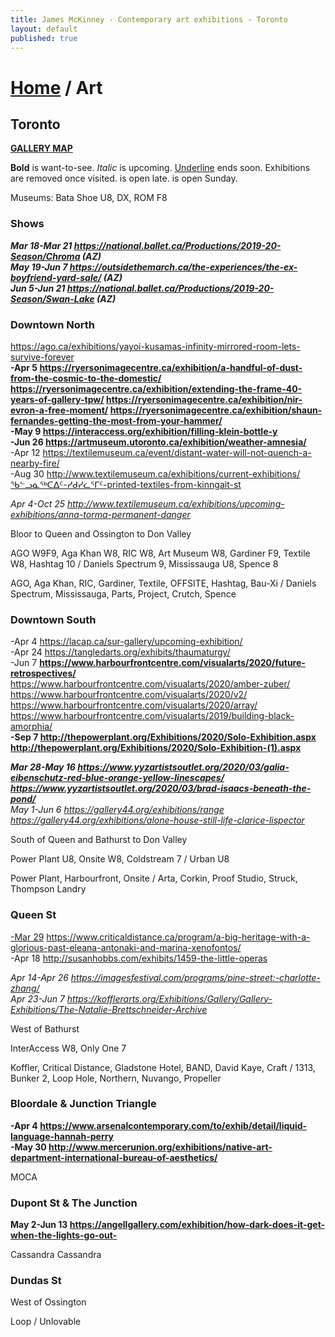 ```yaml
---
title: James McKinney - Contemporary art exhibitions - Toronto
layout: default
published: true
---
```


# [Home](/) / Art

## Toronto

**[GALLERY MAP](https://www.google.com/maps/d/u/0/edit?mid=1sMiga7vQsqWdqEVQCqHsxjX2jeU)**

<span class="glyphicon glyphicon-info-sign" aria-hidden="true"></span> <strong>Bold</strong> is want-to-see. <em>Italic</em> is upcoming. <u>Underline</u> ends soon. Exhibitions are removed once visited. <span class="glyphicon glyphicon-time" aria-hidden="true"></span> is open late. <span class="glyphicon glyphicon-calendar" aria-hidden="true"></span> is open Sunday.

<span class="glyphicon glyphicon-calendar" aria-hidden="true"></span> <span class="glyphicon glyphicon-time" aria-hidden="true"></span> Museums: Bata Shoe U8, DX, ROM F8

### Shows

_**Mar 18-Mar 21 <https://national.ballet.ca/Productions/2019-20-Season/Chroma> (AZ)**_  
_**May 19-Jun 7 <https://outsidethemarch.ca/the-experiences/the-ex-boyfriend-yard-sale/> (AZ)**_  
_**Jun 5-Jun 21 <https://national.ballet.ca/Productions/2019-20-Season/Swan-Lake> (AZ)**_  

### Downtown North

<https://ago.ca/exhibitions/yayoi-kusamas-infinity-mirrored-room-lets-survive-forever>  
**-Apr 5 <https://ryersonimagecentre.ca/exhibition/a-handful-of-dust-from-the-cosmic-to-the-domestic/> <https://ryersonimagecentre.ca/exhibition/extending-the-frame-40-years-of-gallery-tpw/> <https://ryersonimagecentre.ca/exhibition/nir-evron-a-free-moment/> <https://ryersonimagecentre.ca/exhibition/shaun-fernandes-getting-the-most-from-your-hammer/>**  
**-May 9 <https://interaccess.org/exhibition/filling-klein-bottle-y>**  
**-Jun 26 <https://artmuseum.utoronto.ca/exhibition/weather-amnesia/>**  
-Apr 12 <https://textilemuseum.ca/event/distant-water-will-not-quench-a-nearby-fire/>  
-Aug 30 <http://www.textilemuseum.ca/exhibitions/current-exhibitions/ᖃᓪᓗᓈᖅᑕᐃᑦ-ᓯᑯᓯᓛᕐᒥᑦ-printed-textiles-from-kinngait-st>  

_Apr 4-Oct 25 <http://www.textilemuseum.ca/exhibitions/upcoming-exhibitions/anna-torma-permanent-danger>_  

<span class="glyphicon glyphicon-info-sign" aria-hidden="true"></span> Bloor to Queen and Ossington to Don Valley

<span class="glyphicon glyphicon-time" aria-hidden="true"></span> AGO W9F9, Aga Khan W8, RIC W8, Art Museum W8, Gardiner F9, Textile W8, Hashtag 10 / Daniels Spectrum 9, Mississauga U8, Spence 8

<span class="glyphicon glyphicon-calendar" aria-hidden="true"></span> AGO, Aga Khan, RIC, Gardiner, Textile, OFFSITE, Hashtag, Bau-Xi / Daniels Spectrum, Mississauga, Parts, Project, Crutch, Spence

### Downtown South

-Apr 4 <https://lacap.ca/sur-gallery/upcoming-exhibition/>  
-Apr 24 <https://tangledarts.org/exhibits/thaumaturgy/>  
-Jun 7 **<https://www.harbourfrontcentre.com/visualarts/2020/future-retrospectives/>** <https://www.harbourfrontcentre.com/visualarts/2020/amber-zuber/> <https://www.harbourfrontcentre.com/visualarts/2020/v2/> <https://www.harbourfrontcentre.com/visualarts/2020/array/> <https://www.harbourfrontcentre.com/visualarts/2019/building-black-amorphia/>  
**-Sep 7 <http://thepowerplant.org/Exhibitions/2020/Solo-Exhibition.aspx> <http://thepowerplant.org/Exhibitions/2020/Solo-Exhibition-(1).aspx>**  

_**Mar 28-May 16 <https://www.yyzartistsoutlet.org/2020/03/galia-eibenschutz-red-blue-orange-yellow-linescapes/> <https://www.yyzartistsoutlet.org/2020/03/brad-isaacs-beneath-the-pond/>**_  
_May 1-Jun 6 <https://gallery44.org/exhibitions/range> <https://gallery44.org/exhibitions/alone-house-still-life-clarice-lispector>_  

<span class="glyphicon glyphicon-info-sign" aria-hidden="true"></span> South of Queen and Bathurst to Don Valley

<span class="glyphicon glyphicon-time" aria-hidden="true"></span> Power Plant U8, Onsite W8, Coldstream 7 / Urban U8

<span class="glyphicon glyphicon-calendar" aria-hidden="true"></span> Power Plant, Harbourfront, Onsite / Arta, Corkin, Proof Studio, Struck, Thompson Landry

### Queen St

<u>-Mar 29</u> <https://www.criticaldistance.ca/program/a-big-heritage-with-a-glorious-past-eleana-antonaki-and-marina-xenofontos/>  
-Apr 18 <http://susanhobbs.com/exhibits/1459-the-little-operas>  

_Apr 14-Apr 26 <https://imagesfestival.com/programs/pine-street:-charlotte-zhang/>_  
_Apr 23-Jun 7 <https://kofflerarts.org/Exhibitions/Gallery/Gallery-Exhibitions/The-Natalie-Brettschneider-Archive>_  

<span class="glyphicon glyphicon-info-sign" aria-hidden="true"></span> West of Bathurst

<span class="glyphicon glyphicon-time" aria-hidden="true"></span> InterAccess W8, Only One 7

<span class="glyphicon glyphicon-calendar" aria-hidden="true"></span> Koffler, Critical Distance, Gladstone Hotel, BAND, David Kaye, Craft / 1313, Bunker 2, Loop Hole, Northern, Nuvango, Propeller

### Bloordale & Junction Triangle

**-Apr 4 <https://www.arsenalcontemporary.com/to/exhib/detail/liquid-language-hannah-perry>**  
**-May 30 <http://www.mercerunion.org/exhibitions/native-art-department-international-bureau-of-aesthetics/>**  

<span class="glyphicon glyphicon-calendar" aria-hidden="true"></span> MOCA

### Dupont St & The Junction

**May 2-Jun 13 <https://angellgallery.com/exhibition/how-dark-does-it-get-when-the-lights-go-out->**  

<span class="glyphicon glyphicon-calendar" aria-hidden="true"></span> Cassandra Cassandra

### Dundas St

<span class="glyphicon glyphicon-info-sign" aria-hidden="true"></span> West of Ossington

<span class="glyphicon glyphicon-calendar" aria-hidden="true"></span> Loop / Unlovable

